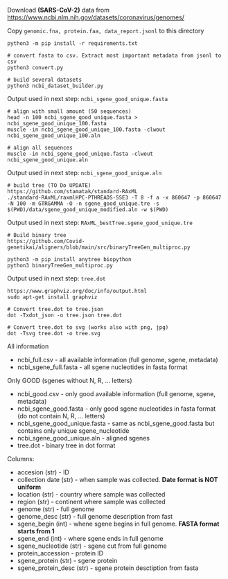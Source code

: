 Download **(SARS-CoV-2)** data from 
https://www.ncbi.nlm.nih.gov/datasets/coronavirus/genomes/    

Copy `genomic.fna, protein.faa, data_report.jsonl` to this directory

```
python3 -m pip install -r requirements.txt

# convert fasta to csv. Extract most important metadata from jsonl to csv
python3 convert.py

# build several datasets
python3 ncbi_dataset_builder.py
```

Output used in next step: `ncbi_sgene_good_unique.fasta`

```
# align with small amount (50 sequences)
head -n 100 ncbi_sgene_good_unique.fasta > ncbi_sgene_good_unique_100.fasta
muscle -in ncbi_sgene_good_unique_100.fasta -clwout ncbi_sgene_good_unique_100.aln
```

```
# align all sequences
muscle -in ncbi_sgene_good_unique.fasta -clwout ncbi_sgene_good_unique.aln
```

Output used in next step: `ncbi_sgene_good_unique.aln`

```
# build tree (TO Do UPDATE)
https://github.com/stamatak/standard-RAxML
./standard-RAxML/raxmlHPC-PTHREADS-SSE3 -T 8 -f a -x 860647 -p 860647 -N 100 -m GTRGAMMA -O -n sgene_good_unique.tre -s $(PWD)/data/sgene_good_unique_modified.aln -w $(PWD)
```

Output used in next step: `RAxML_bestTree.sgene_good_unique.tre`

```
# Build binary tree 
https://github.com/Covid-genetikai/aligners/blob/main/src/binaryTreeGen_multiproc.py

python3 -m pip install anytree biopython
python3 binaryTreeGen_multiproc.py 
```

Output used in next step: `tree.dot`

```
https://www.graphviz.org/doc/info/output.html
sudo apt-get install graphviz 

# Convert tree.dot to tree.json
dot -Txdot_json -o tree.json tree.dot

# Convert tree.dot to svg (works also with png, jpg)
dot -Tsvg tree.dot -o tree.svg
```

All information
- ncbi_full.csv - all available information (full genome, sgene, metadata)
- ncbi_sgene_full.fasta - all sgene nucleotides in fasta format

Only GOOD (sgenes without N, R, ... letters)
- ncbi_good.csv - only good available information (full genome, sgene, metadata)
- ncbi_sgene_good.fasta - only good sgene nucleotides in fasta format (do not contain N, R, ... letters)
- ncbi_sgene_good_unique.fasta - same as ncbi_sgene_good.fasta but contains only unique sgene_nucleotide
- ncbi_sgene_good_unique.aln - aligned sgenes 
- tree.dot - binary tree in dot format


Columns:

- accesion (str) - ID 
- collection date (str) - when sample was collected. **Date format is NOT uniform**
- location (str) - country where sample was collected
- region (str) - continent where sample was collected
- genome (str) - full genome
- genome_desc (str) - full genome description from fast
- sgene_begin (int) - whene sgene begins in full genome. **FASTA format starts from 1**
- sgene_end (int) - where sgene ends in full genome
- sgene_nucleotide (str) - sgene cut from full genome
- protein_accession - protein ID
- sgene_protein (str) - sgene protein
- sgene_protein_desc (str) - sgene protein desctiption from fasta